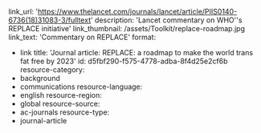 link_url: 'https://www.thelancet.com/journals/lancet/article/PIIS0140-6736(18)31083-3/fulltext'
description: 'Lancet commentary on WHO''s REPLACE initiative'
link_thumbnail: /assets/Toolkit/replace-roadmap.jpg
link_text: 'Commentary on REPLACE'
format:
  - link
title: 'Journal article: REPLACE: a roadmap to make the world trans fat free by 2023'
id: d5fbf290-f575-4778-adba-8f4d25e2cf6b
resource-category:
  - background
  - communications
resource-language:
  - english
resource-region:
  - global
resource-source:
  - ac-journals
resource-type:
  - journal-article

